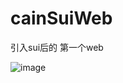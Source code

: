 # cainSuiWeb

引入sui后的 第一个web 

![image](https://github.com/cain07/cainSuiWeb/raw/master/screenshots/sui01.png)
